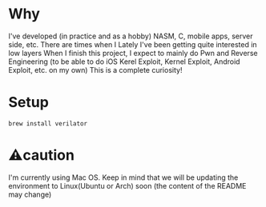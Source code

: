 # Why
I've developed (in practice and as a hobby) NASM, C, mobile apps, server side, etc. There are times when I Lately I've been getting quite interested in low layers
When I finish this project, I expect to mainly do Pwn and Reverse Engineering (to be able to do iOS Kerel Exploit, Kernel Exploit, Android Exploit, etc. on my own) This is a complete curiosity!

# Setup
`brew install verilator`

# ⚠️caution
I'm currently using Mac OS.
Keep in mind that we will be updating the environment to Linux(Ubuntu or Arch) soon (the content of the README may change)
